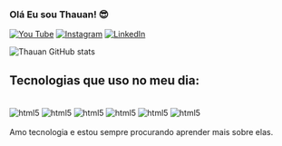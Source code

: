 ### Olá Eu sou Thauan! 😎
[![You Tube](https://img.shields.io/badge/YouTube-FF0000?style=for-the-badge&logo=youtube&logoColor=white)](https://www.youtube.com/@BRGAMES537)
[![Instagram](https://img.shields.io/badge/Discord-7289DA?style=for-the-badge&logo=discord&logoColor=white)](https://discordapp.com/users/812488801552826380)
[![LinkedIn](https://img.shields.io/badge/LinkedIn-0077B5?style=for-the-badge&logo=linkedin&logoColor=white)](https://www.linkedin.com/in/thauan-de-souza-gon%C3%A7alves-10a913318)

![Thauan GitHub stats](https://github-readme-stats.vercel.app/api?username=Thauangg&show_icons=true&theme=radical)

## Tecnologias que uso no meu dia:

<div style="diplay: inline_block"><br/>
<img align="center" alt="html5" src="https://img.shields.io/badge/HTML5-E34F26?style=for-the-badge&logo=html5&logoColor=white"/>
<img align="center" alt="html5" src="https://img.shields.io/badge/Python-14354C?style=for-the-badge&logo=python&logoColor=white"/>
<img align="center" alt="html5" src="https://img.shields.io/badge/C%2B%2B-00599C?style=for-the-badge&logo=c%2B%2B&logoColor=white"/>
<img align="center" alt="html5" src="https://img.shields.io/badge/Django-092E20?style=for-the-badge&logo=django&logoColor=white"/>
<img align="center" alt="html5" src="https://img.shields.io/badge/SQLite-07405E?style=for-the-badge&logo=sqlite&logoColor=white"/>
<img align="center" alt="html5" src="https://img.shields.io/badge/Node.js-43853D?style=for-the-badge&logo=node.js&logoColor=white"/>

<div><br/>
Amo tecnologia  e estou sempre procurando aprender mais sobre elas.
